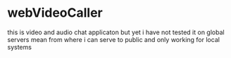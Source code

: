 # webVideoCaller
this is video and audio chat applicaton but yet i have not tested it on global servers mean from where i can serve to public and only working for local systems
